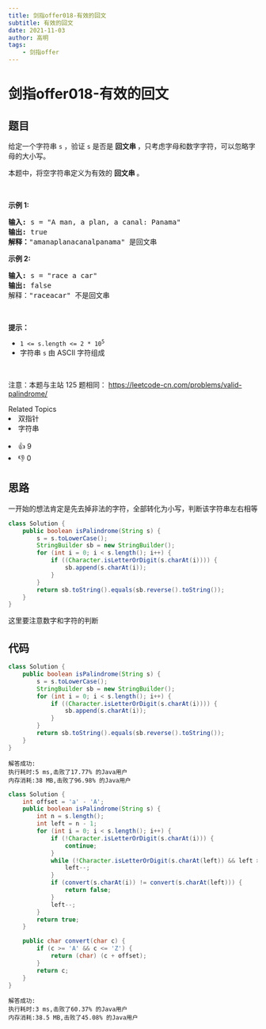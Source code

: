```yaml
---
title: 剑指offer018-有效的回文
subtitle: 有效的回文
date: 2021-11-03
author: 高明
tags:
	- 剑指offer
---
```




# 剑指offer018-有效的回文

## 题目

<p>给定一个字符串 <code>s</code> ，验证 <code>s</code>&nbsp;是否是&nbsp;<strong>回文串&nbsp;</strong>，只考虑字母和数字字符，可以忽略字母的大小写。</p>

<p>本题中，将空字符串定义为有效的&nbsp;<strong>回文串&nbsp;</strong>。</p>

<p>&nbsp;</p>

<p><strong>示例 1:</strong></p>

<pre>
<strong>输入: </strong>s =<strong> </strong>&quot;A man, a plan, a canal: Panama&quot;
<strong>输出:</strong> true
<strong>解释：</strong>&quot;amanaplanacanalpanama&quot; 是回文串</pre>

<p><strong>示例 2:</strong></p>

<pre>
<strong>输入:</strong> s = &quot;race a car&quot;
<strong>输出:</strong> false
解释：&quot;raceacar&quot; 不是回文串</pre>

<p>&nbsp;</p>

<p><strong>提示：</strong></p>

<ul>
	<li><code>1 &lt;= s.length &lt;= 2 * 10<sup>5</sup></code></li>
	<li>字符串 <code>s</code> 由 ASCII 字符组成</li>
</ul>

<p>&nbsp;</p>

<p><meta charset="UTF-8" />注意：本题与主站 125&nbsp;题相同：&nbsp;<a href="https://leetcode-cn.com/problems/valid-palindrome/">https://leetcode-cn.com/problems/valid-palindrome/</a></p>
<div><div>Related Topics</div><div><li>双指针</li><li>字符串</li></div></div><br><div><li>👍 9</li><li>👎 0</li></div>

## 思路

一开始的想法肯定是先去掉非法的字符，全部转化为小写，判断该字符串左右相等

```java
class Solution {
    public boolean isPalindrome(String s) {
        s = s.toLowerCase();
        StringBuilder sb = new StringBuilder();
        for (int i = 0; i < s.length(); i++) {
            if ((Character.isLetterOrDigit(s.charAt(i)))) {
                sb.append(s.charAt(i));
            }
        }
        return sb.toString().equals(sb.reverse().toString());
    }
}
```

这里要注意数字和字符的判断

## 代码

```java
class Solution {
    public boolean isPalindrome(String s) {
        s = s.toLowerCase();
        StringBuilder sb = new StringBuilder();
        for (int i = 0; i < s.length(); i++) {
            if ((Character.isLetterOrDigit(s.charAt(i)))) {
                sb.append(s.charAt(i));
            }
        }
        return sb.toString().equals(sb.reverse().toString());
    }
}
```

```
解答成功:
执行耗时:5 ms,击败了17.77% 的Java用户
内存消耗:38 MB,击败了96.98% 的Java用户
```



```java
class Solution {
    int offset = 'a' - 'A';
    public boolean isPalindrome(String s) {
        int n = s.length();
        int left = n - 1;
        for (int i = 0; i < s.length(); i++) {
            if (!Character.isLetterOrDigit(s.charAt(i))) {
                continue;
            }
            while (!Character.isLetterOrDigit(s.charAt(left)) && left > 0) {
                left--;
            }
            if (convert(s.charAt(i)) != convert(s.charAt(left))) {
                return false;
            }
            left--;
        }
        return true;
    }

    public char convert(char c) {
        if (c >= 'A' && c <= 'Z') {
            return (char) (c + offset);
        }
        return c;
    }
}
```

```
解答成功:
执行耗时:3 ms,击败了60.37% 的Java用户
内存消耗:38.5 MB,击败了45.08% 的Java用户
```



